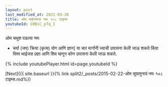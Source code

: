```yaml
---
layout: post
last_modified_at: 2021-03-30
title: ओम माहेज्याया नमः १०८ टाइम्स
youtubeId: G9BiC_pTq_I
---
```

 
 
 ओम चथुश पडल्या नमः  
 
 -  चर्या (जप) क्रिया (कृत्य) योग आणि ज्ञान] या चार मार्गांनी ज्याची उपासना केली जाऊ शकते किंवा विश्व थाईजस प्रज्ञा आणि शिव म्हणून कोण उपासना केली जाऊ शकते. 
 
  
 
  
 
 
 
 
 
 


{% include youtubePlayer.html id=page.youtubeId %}
 
[Next]({{ site.baseurl }}{% link  split2/_posts/2015-02-22-ओम सूयामुनायं नमः १०८ टाइम्स.md%})
 
